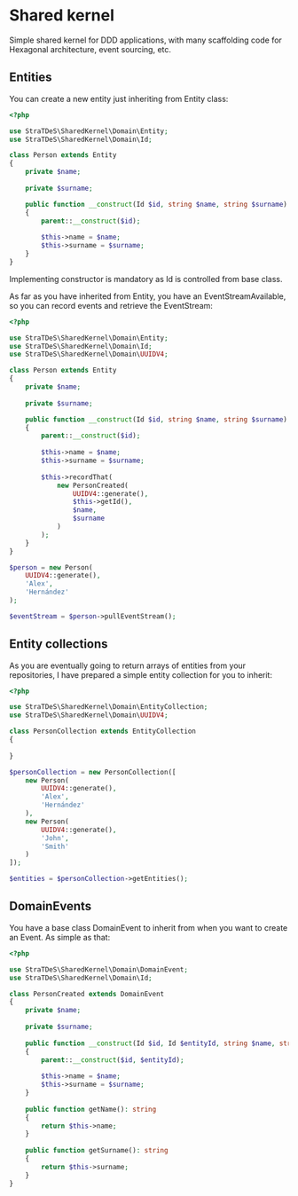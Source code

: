# Shared kernel

Simple shared kernel for DDD applications, with many scaffolding code for Hexagonal architecture, event sourcing, etc.

## Entities

You can create a new entity just inheriting from Entity class:

```php
<?php

use StraTDeS\SharedKernel\Domain\Entity;
use StraTDeS\SharedKernel\Domain\Id;

class Person extends Entity
{
    private $name;
    
    private $surname;

    public function __construct(Id $id, string $name, string $surname)
    {
        parent::__construct($id);
        
        $this->name = $name;
        $this->surname = $surname;
    }
}
```

Implementing constructor is mandatory as Id is controlled from base class.

As far as you have inherited from Entity, you have an EventStreamAvailable, so you can record events and retrieve the
EventStream:

```php
<?php

use StraTDeS\SharedKernel\Domain\Entity;
use StraTDeS\SharedKernel\Domain\Id;
use StraTDeS\SharedKernel\Domain\UUIDV4;

class Person extends Entity
{
    private $name;
    
    private $surname;

    public function __construct(Id $id, string $name, string $surname)
    {
        parent::__construct($id);
        
        $this->name = $name;
        $this->surname = $surname;
        
        $this->recordThat(
            new PersonCreated(
                UUIDV4::generate(),
                $this->getId(),
                $name,
                $surname
            )
        );
    }
}

$person = new Person(
    UUIDV4::generate(),
    'Alex',
    'Hernández'
);

$eventStream = $person->pullEventStream();
```

## Entity collections

As you are eventually going to return arrays of entities from your repositories, I have prepared a simple
entity collection for you to inherit:

```php
<?php

use StraTDeS\SharedKernel\Domain\EntityCollection;
use StraTDeS\SharedKernel\Domain\UUIDV4;

class PersonCollection extends EntityCollection
{
    
}

$personCollection = new PersonCollection([
    new Person(
        UUIDV4::generate(),
        'Alex',
        'Hernández'
    ),
    new Person(
        UUIDV4::generate(),
        'John',
        'Smith'
    )
]);

$entities = $personCollection->getEntities();

```

## DomainEvents

You have a base class DomainEvent to inherit from when you want to create an Event. As simple as that:

```php
<?php

use StraTDeS\SharedKernel\Domain\DomainEvent;
use StraTDeS\SharedKernel\Domain\Id;

class PersonCreated extends DomainEvent
{
    private $name;
    
    private $surname;
    
    public function __construct(Id $id, Id $entityId, string $name, string $surname)
    {
        parent::__construct($id, $entityId);
        
        $this->name = $name;
        $this->surname = $surname;
    }
    
    public function getName(): string
    {
        return $this->name;
    }
    
    public function getSurname(): string
    {
        return $this->surname;
    }
}
```